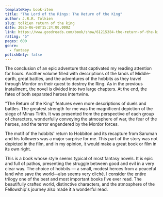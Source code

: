```yaml
---
templateKey: book-item
title: "The Lord of the Rings: The Return of the King"
author: J.R.R. Tolkien
slug: tolkien return of the king
date: 2025-06-08T15:24:00.000Z
link: https://www.goodreads.com/book/show/61215384-the-return-of-the-king
rating: "5"
pages: 600
genre:
  - fantasy
polishOnly: false
---
```

The conclusion of an epic adventure that captivated my reading attention for hours. Another volume filled with descriptions of the lands of Middle-earth, great battles, and the adventures of the hobbits as they travel through Mordor on their quest to destroy the Ring. As in the previous installment, the novel is divided into two large chapters. At the end, the fates of both separated heroes intertwine.

"The Return of the King" features even more descriptions of duels and battles. The greatest strength for me was the magnificent depiction of the siege of Minas Tirith. It was presented from the perspective of each group of characters, wonderfully conveying the atmosphere of war, the fear of the heroes, and the terror engendered by the Mordor forces.

The motif of the hobbits' return to Hobbiton and its recapture from Saruman and his followers was a major surprise for me. This part of the story was not depicted in the film, and in my opinion, it would make a great book or film in its own right.

This is a book whose style seems typical of most fantasy novels. It is epic and full of pathos, presenting the struggle between good and evil in a very clear way. The choice of hobbits — a small, modest heroes from a peaceful land who save the world—also seems very cliché. I consider the entire trilogy one of the best and most important books I've ever read. The beautifully crafted world, distinctive characters, and the atmosphere of the Fellowship's journey also made it a wonderful read.
